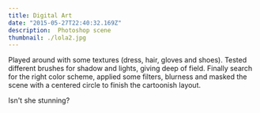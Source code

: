 ```yaml
---
title: Digital Art
date: "2015-05-27T22:40:32.169Z"
description:  Photoshop scene
thumbnail: ./lola2.jpg
---
```



Played around with some textures (dress, hair, gloves and shoes).
Tested different brushes for shadow and lights, giving deep of field.
Finally search for the right color scheme, applied some filters, blurness and masked the scene with a centered circle to finish the cartoonish layout.

Isn't she stunning?